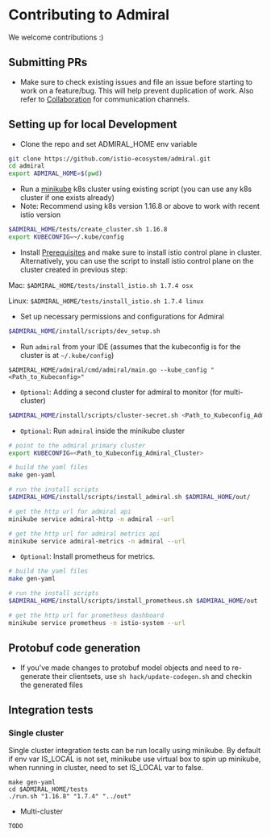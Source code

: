 # Contributing to Admiral

We welcome contributions :)

## Submitting PRs
* Make sure to check existing issues and file an issue before starting to work on a feature/bug. This will help prevent duplication of work. 
Also refer to [Collaboration](./README.md) for communication channels.

## Setting up for local Development
* Clone the repo and set ADMIRAL_HOME env variable
```bash
git clone https://github.com/istio-ecosystem/admiral.git
cd admiral
export ADMIRAL_HOME=$(pwd)
```
* Run a [minikube](https://kubernetes.io/docs/setup/learning-environment/minikube/) k8s cluster using existing script (you can use any k8s cluster if one exists already)
* Note: Recommend using k8s version 1.16.8 or above to work with recent istio version
```bash
$ADMIRAL_HOME/tests/create_cluster.sh 1.16.8
export KUBECONFIG=~/.kube/config
```
* Install [Prerequisites](./docs/Examples.md#Prerequisite) and make sure to install istio control plane in cluster. Alternatively, you can use the script to install istio control plane on the cluster created in previous step:
                                                                                                   
Mac: `$ADMIRAL_HOME/tests/install_istio.sh 1.7.4 osx` 

Linux: `$ADMIRAL_HOME/tests/install_istio.sh 1.7.4 linux`                                                                                            

* Set up necessary permissions and configurations for Admiral

```bash
$ADMIRAL_HOME/install/scripts/dev_setup.sh
```
* Run `admiral` from your IDE (assumes that the kubeconfig is for the cluster is at `~/.kube/config`)
```
$ADMIRAL_HOME/admiral/cmd/admiral/main.go --kube_config "<Path_to_Kubeconfig>"
```

* `Optional`: Adding a second cluster for admiral to monitor (for multi-cluster)
```bash
$ADMIRAL_HOME/install/scripts/cluster-secret.sh <Path_to_Kubeconfig_Admiral_Cluster> <Path_to_Kubeconfig_Remote_Cluster> admiral
```

* `Optional`: Run `admiral` inside the minikube cluster
```bash
# point to the admiral primary cluster
export KUBECONFIG=<Path_to_Kubeconfig_Admiral_Cluster>

# build the yaml files
make gen-yaml

# run the install scripts
$ADMIRAL_HOME/install/scripts/install_admiral.sh $ADMIRAL_HOME/out/

# get the http url for admiral api
minikube service admiral-http -n admiral --url

# get the http url for admiral metrics api
minikube service admiral-metrics -n admiral --url
```

* `Optional`: Install prometheus for metrics.
```bash
# build the yaml files
make gen-yaml

# run the install scripts
$ADMIRAL_HOME/install/scripts/install_prometheus.sh $ADMIRAL_HOME/out

# get the http url for prometheus dashboard
minikube service prometheus -n istio-system --url
```

## Protobuf code generation
* If you've made changes to protobuf model objects and need to re-generate their clientsets, use `sh hack/update-codegen.sh` and checkin the generated files

## Integration tests
### Single cluster
Single cluster integration tests can be run locally using minikube. By default if env var IS_LOCAL is not set, minikube use virtual box to spin up minikube, when running in cluster, need to set IS_LOCAL var to false.
```
make gen-yaml
cd $ADMIRAL_HOME/tests
./run.sh "1.16.8" "1.7.4" "../out"
```
* Multi-cluster 
```
TODO
```
  